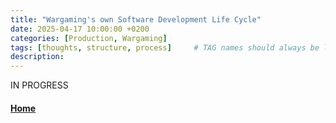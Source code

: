 ```yaml
---
title: "Wargaming's own Software Development Life Cycle"
date: 2025-04-17 10:00:00 +0200
categories: [Production, Wargaming]
tags: [thoughts, structure, process]     # TAG names should always be lowercase
description: 
---
```


IN PROGRESS

#### [Home](./README.md) 
